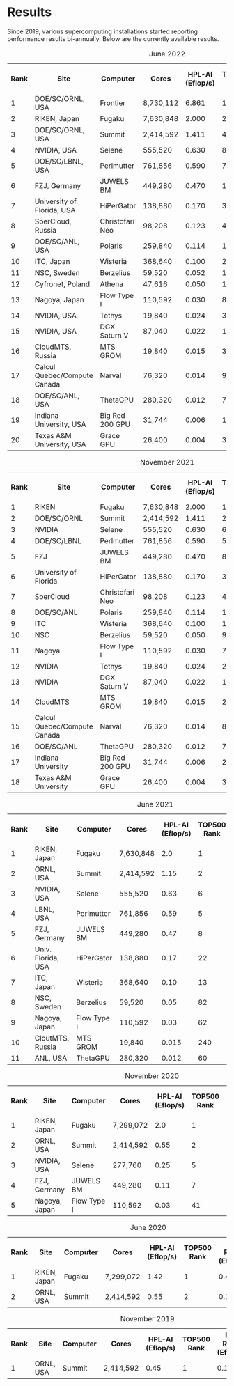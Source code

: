 
Results
=======

Since 2019, various supercomputing installations started reporting
performance results bi-annually. Below are the currently available
results.

<table class="table table-striped table-hover caption-top">
<caption>June 2022</caption>
<colgroup>
<col span="8" style="align:cetner">
</colgroup>
<tr>
<th>Rank</th>
<th>Site</th>
<th>Computer</th>
<th>Cores</th>
<th>HPL-AI (Eflop/s)</th>
<th>TOP500 Rank</th>
<th>HPL Rmax (Eflop/s)</th>
<th>Speedup</th>
</tr>
<tr>
<td>1</td>
<td>DOE/SC/ORNL, USA</td>
<td>Frontier</td>
<td>8,730,112</td>
<td>6.861</td>
<td>1</td>
<td>1.102</td>
<td>6.2</td>
</tr>
<tr>
<td>2</td>
<td>RIKEN, Japan</td>
<td>Fugaku</td>
<td>7,630,848</td>
<td>2.000</td>
<td>2</td>
<td>0.4420</td>
<td>4.5</td>
</tr>
<tr>
<td>3</td>
<td>DOE/SC/ORNL, USA</td>
<td>Summit</td>
<td>2,414,592</td>
<td>1.411</td>
<td>4</td>
<td>0.1486</td>
<td>9.5</td>
</tr>
<tr>
<td>4</td>
<td>NVIDIA, USA</td>
<td>Selene</td>
<td>555,520</td>
<td>0.630</td>
<td>8</td>
<td>0.0630</td>
<td>9.9</td>
</tr>
<tr>
<td>5</td>
<td>DOE/SC/LBNL, USA</td>
<td>Perlmutter</td>
<td>761,856</td>
<td>0.590</td>
<td>7</td>
<td>0.0709</td>
<td>8.3</td>
</tr>
<tr>
<td>6</td>
<td>FZJ, Germany</td>
<td>JUWELS BM</td>
<td>449,280</td>
<td>0.470</td>
<td>11</td>
<td>0.0440</td>
<td>10.0</td>
</tr>
<tr>
<td>7</td>
<td>University of Florida, USA</td>
<td>HiPerGator</td>
<td>138,880</td>
<td>0.170</td>
<td>34</td>
<td>0.0170</td>
<td>9.9</td>
</tr>
<tr>
<td>8</td>
<td>SberCloud, Russia</td>
<td>Christofari Neo</td>
<td>98,208</td>
<td>0.123</td>
<td>47</td>
<td>0.0120</td>
<td>10.3</td>
</tr>
<tr>
<td>9</td>
<td>DOE/SC/ANL, USA</td>
<td>Polaris</td>
<td>259,840</td>
<td>0.114</td>
<td>14</td>
<td>0.0238</td>
<td>4.8</td>
</tr>
<tr>
<td>10</td>
<td>ITC, Japan</td>
<td>Wisteria</td>
<td>368,640</td>
<td>0.100</td>
<td>20</td>
<td>0.0220</td>
<td>4.5</td>
</tr>
<tr>
<td>11</td>
<td>NSC, Sweden</td>
<td>Berzelius</td>
<td>59,520</td>
<td>0.052</td>
<td>103</td>
<td>0.0053</td>
<td>9.5</td>
</tr>
<tr>
<td>12</td>
<td>Cyfronet, Poland</td>
<td>Athena</td>
<td>47,616</td>
<td>0.050</td>
<td>103</td>
<td>0.0051</td>
<td>10.1</td>
</tr>
<tr>
<td>13</td>
<td>Nagoya, Japan</td>
<td>Flow Type I</td>
<td>110,592</td>
<td>0.030</td>
<td>82</td>
<td>0.0066</td>
<td>4.5</td>
</tr>
<tr>
<td>14</td>
<td>NVIDIA, USA</td>
<td>Tethys</td>
<td>19,840</td>
<td>0.024</td>
<td>320</td>
<td>0.0023</td>
<td>10.8</td>
</tr>
<tr>
<td>15</td>
<td>NVIDIA, USA</td>
<td>DGX Saturn V</td>
<td>87,040</td>
<td>0.022</td>
<td>128</td>
<td>0.0040</td>
<td>5.5</td>
</tr>
<tr>
<td>16</td>
<td>CloudMTS, Russia</td>
<td>MTS GROM</td>
<td>19,840</td>
<td>0.015</td>
<td>319</td>
<td>0.0023</td>
<td>6.6</td>
</tr>
<tr>
<td>17</td>
<td>Calcul Quebec/Compute Canada</td>
<td>Narval</td>
<td>76,320</td>
<td>0.014</td>
<td>93</td>
<td>0.0059</td>
<td>2.4</td>
</tr>
<tr>
<td>18</td>
<td>DOE/SC/ANL, USA</td>
<td>ThetaGPU</td>
<td>280,320</td>
<td>0.012</td>
<td>79</td>
<td>0.0069</td>
<td>1.7</td>
</tr>
<tr>
<td>19</td>
<td>Indiana University, USA</td>
<td>Big Red 200 GPU</td>
<td>31,744</td>
<td>0.006</td>
<td>160</td>
<td>0.0026</td>
<td>2.4</td>
</tr>
<tr>
<td>20</td>
<td>Texas A&M University, USA</td>
<td>Grace GPU</td>
<td>26,400</td>
<td>0.004</td>
<td>366</td>
<td>0.0021</td>
<td>1.7</td>
</tr>
</table>

<table class="table table-striped table-hover caption-top">
<caption>November 2021</caption>
<colgroup>
<col span="8" style="align:cetner">
</colgroup>
<tr>
<th>Rank</th>
<th>Site</th>
<th>Computer</th>
<th>Cores</th>
<th>HPL-AI (Eflop/s)</th>
<th>TOP500 Rank</th>
<th>HPL Rmax (Eflop/s)</th>
<th>Speedup</th>
</tr>
<tr>
<td>1</td>
<td>RIKEN</td>
<td>Fugaku</td>
<td>7,630,848</td>
<td>2.000</td>
<td>1</td>
<td>0.4420</td>
<td>4.5</td>
</tr>
<tr>
<td>2</td>
<td>DOE/SC/ORNL</td>
<td>Summit</td>
<td>2,414,592</td>
<td>1.411</td>
<td>2</td>
<td>0.1486</td>
<td>9.5</td>
</tr>
<tr>
<td>3</td>
<td>NVIDIA</td>
<td>Selene</td>
<td>555,520</td>
<td>0.630</td>
<td>6</td>
<td>0.0630</td>
<td>9.9</td>
</tr>
<tr>
<td>4</td>
<td>DOE/SC/LBNL</td>
<td>Perlmutter</td>
<td>761,856</td>
<td>0.590</td>
<td>5</td>
<td>0.0709</td>
<td>8.3</td>
</tr>
<tr>
<td>5</td>
<td>FZJ</td>
<td>JUWELS BM</td>
<td>449,280</td>
<td>0.470</td>
<td>8</td>
<td>0.0440</td>
<td>10.0</td>
</tr>
<tr>
<td>6</td>
<td>University of Florida</td>
<td>HiPerGator</td>
<td>138,880</td>
<td>0.170</td>
<td>31</td>
<td>0.0170</td>
<td>9.9</td>
</tr>
<tr>
<td>7</td>
<td>SberCloud</td>
<td>Christofari Neo</td>
<td>98,208</td>
<td>0.123</td>
<td>44</td>
<td>0.0120</td>
<td>10.3</td>
</tr>
<tr>
<td>8</td>
<td>DOE/SC/ANL</td>
<td>Polaris</td>
<td>259,840</td>
<td>0.114</td>
<td>13</td>
<td>0.0238</td>
<td>4.8</td>
</tr>
<tr>
<td>9</td>
<td>ITC</td>
<td>Wisteria</td>
<td>368,640</td>
<td>0.100</td>
<td>18</td>
<td>0.0220</td>
<td>4.5</td>
</tr>
<tr>
<td>10</td>
<td>NSC</td>
<td>Berzelius</td>
<td>59,520</td>
<td>0.050</td>
<td>95</td>
<td>0.0053</td>
<td>9.5</td>
</tr>
<tr>
<td>11</td>
<td>Nagoya</td>
<td>Flow Type I</td>
<td>110,592</td>
<td>0.030</td>
<td>74</td>
<td>0.0066</td>
<td>4.5</td>
</tr>
<tr>
<td>12</td>
<td>NVIDIA</td>
<td>Tethys</td>
<td>19,840</td>
<td>0.024</td>
<td>297</td>
<td>0.0023</td>
<td>10.8</td>
</tr>
<tr>
<td>13</td>
<td>NVIDIA</td>
<td>DGX Saturn V</td>
<td>87,040</td>
<td>0.022</td>
<td>118</td>
<td>0.0040</td>
<td>5.5</td>
</tr>
<tr>
<td>14</td>
<td>CloudMTS</td>
<td>MTS GROM</td>
<td>19,840</td>
<td>0.015</td>
<td>296</td>
<td>0.0023</td>
<td>6.6</td>
</tr>
<tr>
<td>15</td>
<td>Calcul Quebec/Compute Canada</td>
<td>Narval</td>
<td>76,320</td>
<td>0.014</td>
<td>84</td>
<td>0.0059</td>
<td>2.4</td>
</tr>
<tr>
<td>16</td>
<td>DOE/SC/ANL</td>
<td>ThetaGPU</td>
<td>280,320</td>
<td>0.012</td>
<td>71</td>
<td>0.0069</td>
<td>1.7</td>
</tr>
<tr>
<td>17</td>
<td>Indiana University</td>
<td>Big Red 200 GPU</td>
<td>31,744</td>
<td>0.006</td>
<td>216</td>
<td>0.0026</td>
<td>2.4</td>
</tr>
<tr>
<td>18</td>
<td>Texas A&M University</td>
<td>Grace GPU</td>
<td>26,400</td>
<td>0.004</td>
<td>335</td>
<td>0.0021</td>
<td>1.7</td>
</tr>
</table>

<table class="table table-striped table-hover caption-top">
<caption>June 2021</caption>
<colgroup>
<col span="8" style="align:cetner">
</colgroup>
<tr>
<th>Rank</th>
<th>Site</th>
<th>Computer</th>
<th>Cores</th>
<th>HPL-AI<br/>(Eflop/s)</th>
<th>TOP500<br/>Rank</th>
<th>HPL Rmax<br/>(Eflop/s)</th>
<th>Speedup</th>
</tr>
<tr>
<td>1</td>
<td>RIKEN, Japan</td>
<td>Fugaku</td>
<td>7,630,848</td>
<td>2.0</td>
<td>1</td>
<td>0.442</td>
<td>4.5</td>
</tr>
<tr>
<td>2</td>
<td>ORNL, USA</td>
<td>Summit</td>
<td>2,414,592</td>
<td>1.15</td>
<td>2</td>
<td>0.149</td>
<td>7.7</td>
</tr>
<tr>
<td>3</td>
<td>NVIDIA, USA</td>
<td>Selene</td>
<td>555,520</td>
<td>0.63</td>
<td>6</td>
<td>0.063</td>
<td>9.9</td>
</tr>
<tr>
<td>4</td>
<td>LBNL, USA</td>
<td>Perlmutter</td>
<td>761,856</td>
<td>0.59</td>
<td>5</td>
<td>0.065</td>
<td>9.1</td>
</tr>
<tr>
<td>5</td>
<td>FZJ, Germany</td>
<td>JUWELS BM</td>
<td>449,280</td>
<td>0.47</td>
<td>8</td>
<td>0.044</td>
<td>10</td>
</tr>
<tr>
<td>6</td>
<td>Univ. Florida, USA</td>
<td>HiPerGator</td>
<td>138,880</td>
<td>0.17</td>
<td>22</td>
<td>0.017</td>
<td>9.9</td>
</tr>
<tr>
<td>7</td>
<td>ITC, Japan</td>
<td>Wisteria</td>
<td>368,640</td>
<td>0.10</td>
<td>13</td>
<td>0.022</td>
<td>4.5</td>
</tr>
<tr>
<td>8</td>
<td>NSC, Sweden</td>
<td>Berzelius</td>
<td>59,520</td>
<td>0.05</td>
<td>82</td>
<td>0.005</td>
<td>9.9</td>
</tr>
<tr>
<td>9</td>
<td>Nagoya, Japan</td>
<td>Flow Type I</td>
<td>110,592</td>
<td>0.03</td>
<td>62</td>
<td>0.007</td>
<td>4.3</td>
</tr>
<tr>
<td>10</td>
<td>CloutMTS, Russia</td>
<td>MTS GROM</td>
<td>19,840</td>
<td>0.015</td>
<td>240</td>
<td>0.002</td>
<td>7.0</td>
</tr>
<tr>
<td>11</td>
<td>ANL, USA</td>
<td>ThetaGPU</td>
<td>280,320</td>
<td>0.012</td>
<td>60</td>
<td>0.007</td>
<td>1.8</td>
</tr>
</table>

<table class="table table-striped table-hover caption-top">
<caption>November 2020</caption>
<colgroup>
<col span="8" style="align:cetner">
</colgroup>
<tr>
<th>Rank</th>
<th>Site</th>
<th>Computer</th>
<th>Cores</th>
<th>HPL-AI<br/>(Eflop/s)</th>
<th>TOP500<br/>Rank</th>
<th>HPL Rmax<br/>(Eflop/s)</th>
<th>Speedup</th>
</tr>
<tr>
<td>1</td>
<td>RIKEN, Japan</td>
<td>Fugaku</td>
<td>7,299,072</td>
<td>2.0</td>
<td>1</td>
<td>0.442</td>
<td>4.5</td>
</tr>
<tr>
<td>2</td>
<td>ORNL, USA</td>
<td>Summit</td>
<td>2,414,592</td>
<td>0.55</td>
<td>2</td>
<td>0.149</td>
<td>3.7</td>
</tr>
<tr>
<td>3</td>
<td>NVIDIA, USA</td>
<td>Selene</td>
<td>277,760</td>
<td>0.25</td>
<td>5</td>
<td>0.063</td>
<td>4.0</td>
</tr>
<tr>
<td>4</td>
<td>FZJ, Germany</td>
<td>JUWELS BM</td>
<td>449,280</td>
<td>0.11</td>
<td>7</td>
<td>0.044</td>
<td>2.6</td>
</tr>
<tr>
<td>5</td>
<td>Nagoya, Japan</td>
<td>Flow Type I</td>
<td>110,592</td>
<td>0.03</td>
<td>41</td>
<td>0.007</td>
<td>4.3</td>
</tr>
</table>

<table class="table table-striped table-hover caption-top">
<caption>June 2020</caption>
<colgroup>
<col span="8" style="align:cetner">
</colgroup>
<tr>
<th>Rank</th>
<th>Site</th>
<th>Computer</th>
<th>Cores</th>
<th>HPL-AI<br/>(Eflop/s)</th>
<th>TOP500<br/>Rank</th>
<th>HPL Rmax<br/>(Eflop/s)</th>
<th>Speedup</th>
</tr>
<tr>
<td>1</td>
<td>RIKEN, Japan</td>
<td>Fugaku</td>
<td>7,299,072</td>
<td>1.42</td>
<td>1</td>
<td>0.416</td>
<td>3.42</td>
</tr>
<tr>
<td>2</td>
<td>ORNL, USA</td>
<td>Summit</td>
<td>2,414,592</td>
<td>0.55</td>
<td>2</td>
<td>0.144</td>
<td>3.83</td>
</tr>
</table>

<table class="table table-striped table-hover caption-top">
<caption>November 2019</caption>
<colgroup>
<col span="8" style="align:cetner">
</colgroup>
<tr>
<th>Rank</th>
<th>Site</th>
<th>Computer</th>
<th>Cores</th>
<th>HPL-AI<br/>(Eflop/s)</th>
<th>TOP500<br/>Rank</th>
<th>HPL Rmax<br/>(Eflop/s)</th>
<th>Speedup</th>
</tr>
<tr>
<td>1</td>
<td>ORNL, USA</td>
<td>Summit</td>
<td>2,414,592</td>
<td>0.45</td>
<td>1</td>
<td>0.148</td>
<td>3</td>
</tr>
</table>
